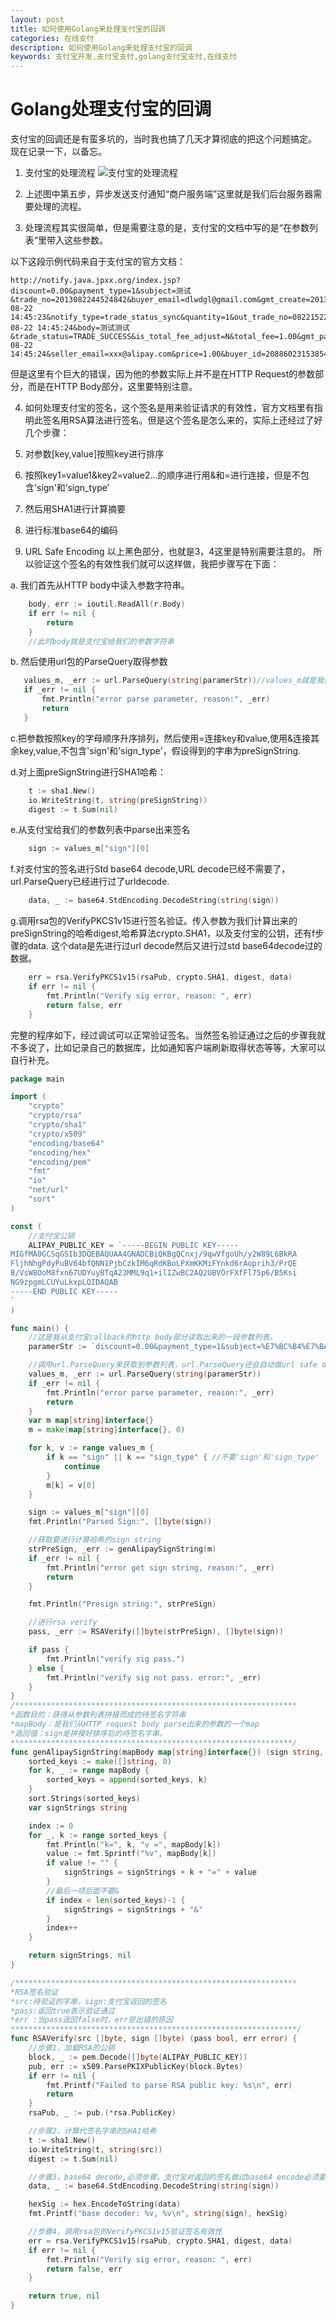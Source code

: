 ```yaml
---
layout: post
title: 如何使用Golang来处理支付宝的回调
categories: 在线支付
description: 如何使用Golang来处理支付宝的回调
keywords: 支付宝开发,支付宝支付,golang支付宝支付,在线支付
---
```

# Golang处理支付宝的回调

支付宝的回调还是有蛮多坑的，当时我也搞了几天才算彻底的把这个问题搞定。 
现在记录一下，以备忘。

1. 支付宝的处理流程 
![支付宝的处理流程](/images/posts/pay/alipay/alipay-process.png) 

2. 上述图中第五步，异步发送支付通知“商户服务端”这里就是我们后台服务器需要处理的流程。 
3. 处理流程其实很简单，但是需要注意的是，支付宝的文档中写的是“在参数列表“里带入这些参数。

以下这段示例代码来自于支付宝的官方文档：
```url
http://notify.java.jpxx.org/index.jsp?discount=0.00&payment_type=1&subject=测试&trade_no=2013082244524842&buyer_email=dlwdgl@gmail.com&gmt_create=2013-08-22 14:45:23&notify_type=trade_status_sync&quantity=1&out_trade_no=082215222612710&seller_id=2088501624816263&notify_time=2013-08-22 14:45:24&body=测试测试&trade_status=TRADE_SUCCESS&is_total_fee_adjust=N&total_fee=1.00&gmt_payment=2013-08-22 14:45:24&seller_email=xxx@alipay.com&price=1.00&buyer_id=2088602315385429&notify_id=64ce1b6ab92d00ede0ee56ade98fdf2f4c&use_coupon=N&sign_type=RSA&sign=1glihU9DPWee+UJ82u3+mw3Bdnr9u01at0M/xJnPsGuHh+JA5bk3zbWaoWhU6GmLab3dIM4JNdktTcEUI9/FBGhgfLO39BKX/eBCFQ3bXAmIZn4l26fiwoO613BptT44GTEtnPiQ6+tnLsGlVSrFZaLB9FVhrGfipH2SWJcnwYs=
```
但是这里有个巨大的错误，因为他的参数实际上并不是在HTTP Request的参数部分，而是在HTTP Body部分，这里要特别注意。

4. 如何处理支付宝的签名，这个签名是用来验证请求的有效性，官方文档里有指明此签名用RSA算法进行签名。但是这个签名是怎么来的，实际上还经过了好几个步骤：

 1. 对参数[key,value]按照key进行排序
 2. 按照key1=value1&key2=value2...的顺序进行用&和=进行连接，但是不包含'sign'和‘sign_type’
 3. 然后用SHA1进行计算摘要
 4. 进行标准base64的编码
 5. URL Safe Encoding
以上黑色部分，也就是3，4这里是特别需要注意的。 
所以验证这个签名的有效性我们就可以这样做，我把步骤写在下面：

a. 我们首先从HTTP body中读入参数字符串。
```go
    body, err := ioutil.ReadAll(r.Body)
    if err != nil {
        return
    }
    //此时body就是支付宝给我们的参数字符串
```
 b. 然后使用url包的ParseQuery取得参数
 ```go
    values_m, _err := url.ParseQuery(string(paramerStr))//values_m就是我们的参数了
    if _err != nil {
        fmt.Println("error parse parameter, reason:", _err)
        return
    }
```
c.把参数按照key的字母顺序升序排列，然后使用=连接key和value,使用&连接其余key,value,不包含'sign'和'sign_type'，假设得到的字串为preSignString.

d.对上面preSignString进行SHA1哈希：
```go
    t := sha1.New()
    io.WriteString(t, string(preSignString))
    digest := t.Sum(nil)
```
e.从支付宝给我们的参数列表中parse出来签名
```go
    sign := values_m["sign"][0]
```
f.对支付宝的签名进行Std base64 decode,URL decode已经不需要了，url.ParseQuery已经进行过了urldecode.
```go
    data, _ := base64.StdEncoding.DecodeString(string(sign))
```
g.调用rsa包的VerifyPKCS1v15进行签名验证。传入参数为我们计算出来的preSignString的哈希digest,哈希算法crypto.SHA1，以及支付宝的公钥，还有f步骤的data. 这个data是先进行过url decode然后又进行过std base64decode过的数据。
```go
    err = rsa.VerifyPKCS1v15(rsaPub, crypto.SHA1, digest, data)
    if err != nil {
        fmt.Println("Verify sig error, reason: ", err)
        return false, err
    }
```
完整的程序如下，经过调试可以正常验证签名。当然签名验证通过之后的步骤我就不多说了，比如记录自己的数据库，比如通知客户端刷新取得状态等等，大家可以自行补充。
```go
package main

import (
    "crypto"
    "crypto/rsa"
    "crypto/sha1"
    "crypto/x509"
    "encoding/base64"
    "encoding/hex"
    "encoding/pem"
    "fmt"
    "io"
    "net/url"
    "sort"
)

const (
    //支付宝公钥
    ALIPAY_PUBLIC_KEY = `-----BEGIN PUBLIC KEY-----  
MIGfMA0GCSqGSIb3DQEBAQUAA4GNADCBiQKBgQCnxj/9qwVfgoUh/y2W89L6BkRA
FljhNhgPdyPuBV64bfQNN1PjbCzkIM6qRdKBoLPXmKKMiFYnkd6rAoprih3/PrQE
B/VsW8OoM8fxn67UDYuyBTqA23MML9q1+ilIZwBC2AQ2UBVOrFXfFl75p6/B5Ksi
NG9zpgmLCUYuLkxpLQIDAQAB 
-----END PUBLIC KEY-----
`
)

func main() {
    //这是我从支付宝callback的http body部分读取出来的一段参数列表。
    paramerStr := `discount=0.00&payment_type=1&subject=%E7%BC%B4%E7%BA%B3%E4%BF%9D%E8%AF%81%E9%87%91&trade_no=2015122121001004460085270336&buyer_email=xxaqch%40163.com&gmt_create=2015-12-21+13%3A13%3A28&notify_type=trade_status_sync&quantity=1&out_trade_no=a378c684be7a4f99be1bf3b56e6d38fd&seller_id=2088121529348920&notify_time=2015-12-21+13%3A17%3A45&body=%E7%BC%B4%E7%BA%B3%E4%BF%9D%E8%AF%81%E9%87%91&trade_status=TRADE_SUCCESS&is_total_fee_adjust=N&total_fee=0.01&gmt_payment=2015-12-21+13%3A13%3A28&seller_email=172886370%40qq.com&price=0.01&buyer_id=2088002578894463&notify_id=5104b719303162e2b79d577aeaa5494jjs&use_coupon=N&sign_type=RSA&sign=YeshUpQO1GsR4KxQtAlPzdlqKUMlTfEunQmwmNI%2BMJ1T2qzd9WuA6bkoHYMM8BpHxtp5mnFM3rXlfgETVsQcNIiqwCCn1401J%2FubOkLi2O%2Fmta2KLxUcmssQ0OnkFIMjjNQuU9N3eIC1Z6SzDkocK092w%2Ff3un4bxkIfILgdRr0%3D`

    //调用url.ParseQuery来获取到参数列表，url.ParseQuery还会自动做url safe decode
    values_m, _err := url.ParseQuery(string(paramerStr))
    if _err != nil {
        fmt.Println("error parse parameter, reason:", _err)
        return
    }
    var m map[string]interface{}
    m = make(map[string]interface{}, 0)

    for k, v := range values_m {
        if k == "sign" || k == "sign_type" { //不要'sign'和'sign_type'
            continue
        }
        m[k] = v[0]
    }

    sign := values_m["sign"][0]
    fmt.Println("Parsed Sign:", []byte(sign))

    //获取要进行计算哈希的sign string
    strPreSign, _err := genAlipaySignString(m)
    if _err != nil {
        fmt.Println("error get sign string, reason:", _err)
        return
    }

    fmt.Println("Presign string:", strPreSign)

    //进行rsa verify
    pass, _err := RSAVerify([]byte(strPreSign), []byte(sign))

    if pass {
        fmt.Println("verify sig pass.")
    } else {
        fmt.Println("verify sig not pass. error:", _err)
    }
}
/***************************************************************
*函数目的：获得从参数列表拼接而成的待签名字符串
*mapBody：是我们从HTTP request body parse出来的参数的一个map
*返回值：sign是拼接好排序后的待签名字串。
***************************************************************/
func genAlipaySignString(mapBody map[string]interface{}) (sign string, err error) {
    sorted_keys := make([]string, 0)
    for k, _ := range mapBody {
        sorted_keys = append(sorted_keys, k)
    }
    sort.Strings(sorted_keys)
    var signStrings string

    index := 0
    for _, k := range sorted_keys {
        fmt.Println("k=", k, "v =", mapBody[k])
        value := fmt.Sprintf("%v", mapBody[k])
        if value != "" {
            signStrings = signStrings + k + "=" + value
        }
        //最后一项后面不要&
        if index < len(sorted_keys)-1 {
            signStrings = signStrings + "&"
        }
        index++
    }

    return signStrings, nil
}

/***************************************************************
*RSA签名验证
*src:待验证的字串，sign:支付宝返回的签名
*pass:返回true表示验证通过
*err :当pass返回false时，err是出错的原因
****************************************************************/
func RSAVerify(src []byte, sign []byte) (pass bool, err error) {
    //步骤1，加载RSA的公钥
    block, _ := pem.Decode([]byte(ALIPAY_PUBLIC_KEY))
    pub, err := x509.ParsePKIXPublicKey(block.Bytes)
    if err != nil {
        fmt.Printf("Failed to parse RSA public key: %s\n", err)
        return
    }
    rsaPub, _ := pub.(*rsa.PublicKey)

    //步骤2，计算代签名字串的SHA1哈希
    t := sha1.New()
    io.WriteString(t, string(src))
    digest := t.Sum(nil)

    //步骤3，base64 decode,必须步骤，支付宝对返回的签名做过base64 encode必须要反过来decode才能通过验证
    data, _ := base64.StdEncoding.DecodeString(string(sign))

    hexSig := hex.EncodeToString(data)
    fmt.Printf("base decoder: %v, %v\n", string(sign), hexSig)

    //步骤4，调用rsa包的VerifyPKCS1v15验证签名有效性
    err = rsa.VerifyPKCS1v15(rsaPub, crypto.SHA1, digest, data)
    if err != nil {
        fmt.Println("Verify sig error, reason: ", err)
        return false, err
    }

    return true, nil
}
```